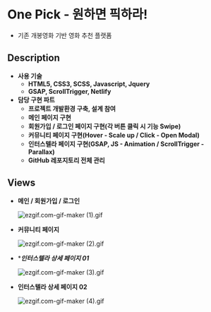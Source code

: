 # One Pick - 원하면 픽하라!

- 기존 개봉영화 기반 영화 추천 플랫폼

## **Description**

- **사용 기술**
    - **HTML5, CSS3, SCSS, Javascript, Jquery**
    - **GSAP, ScrollTrigger, Netlify**
- **담당 구현 파트**
    - **프로젝트 개발환경 구축, 설계 참여**
    - **메인 페이지 구현**
    - **회원가입 / 로그인 페이지 구현(각 버튼 클릭 시 기능 Swipe)**
    - **커뮤니티 페이지 구현(Hover - Scale up / Click - Open Modal)**
    - **인터스텔라 페이지 구현(GSAP, JS - Animation / ScrollTrigger - Parallax)**
    - **GitHub 레포지토리 전체 관리**

## **Views**

- ****메인 / 회원가입 / 로그인****
    
    ![ezgif.com-gif-maker (1).gif](https://s3-us-west-2.amazonaws.com/secure.notion-static.com/92e16bcd-ffb2-4302-9e48-d7f453f98538/ezgif.com-gif-maker_(1).gif)
    

- ****커뮤니티 페이지****
    
    ![ezgif.com-gif-maker (2).gif](https://s3-us-west-2.amazonaws.com/secure.notion-static.com/dd522580-a7b1-4ac3-ab2c-5b17aabee212/ezgif.com-gif-maker_(2).gif)
    

- ****인터스텔라 상세 페이지 01***
    
    ![ezgif.com-gif-maker (3).gif](https://s3-us-west-2.amazonaws.com/secure.notion-static.com/5efda665-ae2d-426e-a96a-3ca7498eacc0/ezgif.com-gif-maker_(3).gif)
    

- ****인터스텔라 상세 페이지 02****
    
    ![ezgif.com-gif-maker (4).gif](https://s3-us-west-2.amazonaws.com/secure.notion-static.com/38e5416f-74ee-4969-8752-ff345bc967dd/ezgif.com-gif-maker_(4).gif)
